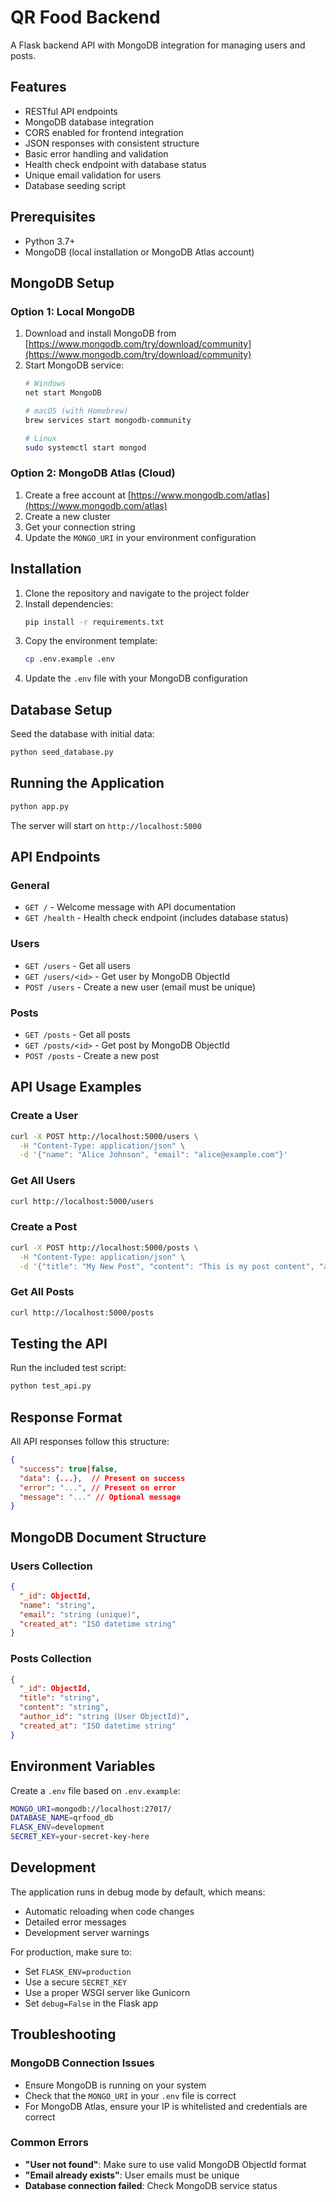 # QR Food Backend

A Flask backend API with MongoDB integration for managing users and posts.

## Features

- RESTful API endpoints
- MongoDB database integration
- CORS enabled for frontend integration
- JSON responses with consistent structure
- Basic error handling and validation
- Health check endpoint with database status
- Unique email validation for users
- Database seeding script

## Prerequisites

- Python 3.7+
- MongoDB (local installation or MongoDB Atlas account)

## MongoDB Setup

### Option 1: Local MongoDB
1. Download and install MongoDB from [https://www.mongodb.com/try/download/community](https://www.mongodb.com/try/download/community)
2. Start MongoDB service:
   ```bash
   # Windows
   net start MongoDB
   
   # macOS (with Homebrew)
   brew services start mongodb-community
   
   # Linux
   sudo systemctl start mongod
   ```

### Option 2: MongoDB Atlas (Cloud)
1. Create a free account at [https://www.mongodb.com/atlas](https://www.mongodb.com/atlas)
2. Create a new cluster
3. Get your connection string
4. Update the `MONGO_URI` in your environment configuration

## Installation

1. Clone the repository and navigate to the project folder
2. Install dependencies:
   ```bash
   pip install -r requirements.txt
   ```
3. Copy the environment template:
   ```bash
   cp .env.example .env
   ```
4. Update the `.env` file with your MongoDB configuration

## Database Setup

Seed the database with initial data:
```bash
python seed_database.py
```

## Running the Application

```bash
python app.py
```

The server will start on `http://localhost:5000`

## API Endpoints

### General
- `GET /` - Welcome message with API documentation
- `GET /health` - Health check endpoint (includes database status)

### Users
- `GET /users` - Get all users
- `GET /users/<id>` - Get user by MongoDB ObjectId
- `POST /users` - Create a new user (email must be unique)

### Posts
- `GET /posts` - Get all posts
- `GET /posts/<id>` - Get post by MongoDB ObjectId
- `POST /posts` - Create a new post

## API Usage Examples

### Create a User
```bash
curl -X POST http://localhost:5000/users \
  -H "Content-Type: application/json" \
  -d '{"name": "Alice Johnson", "email": "alice@example.com"}'
```

### Get All Users
```bash
curl http://localhost:5000/users
```

### Create a Post
```bash
curl -X POST http://localhost:5000/posts \
  -H "Content-Type: application/json" \
  -d '{"title": "My New Post", "content": "This is my post content", "author_id": "USER_OBJECT_ID_HERE"}'
```

### Get All Posts
```bash
curl http://localhost:5000/posts
```

## Testing the API

Run the included test script:
```bash
python test_api.py
```

## Response Format

All API responses follow this structure:

```json
{
  "success": true|false,
  "data": {...},  // Present on success
  "error": "...", // Present on error
  "message": "..." // Optional message
}
```

## MongoDB Document Structure

### Users Collection
```json
{
  "_id": ObjectId,
  "name": "string",
  "email": "string (unique)",
  "created_at": "ISO datetime string"
}
```

### Posts Collection
```json
{
  "_id": ObjectId,
  "title": "string",
  "content": "string", 
  "author_id": "string (User ObjectId)",
  "created_at": "ISO datetime string"
}
```

## Environment Variables

Create a `.env` file based on `.env.example`:

```bash
MONGO_URI=mongodb://localhost:27017/
DATABASE_NAME=qrfood_db
FLASK_ENV=development
SECRET_KEY=your-secret-key-here
```

## Development

The application runs in debug mode by default, which means:
- Automatic reloading when code changes
- Detailed error messages
- Development server warnings

For production, make sure to:
- Set `FLASK_ENV=production`
- Use a secure `SECRET_KEY`
- Use a proper WSGI server like Gunicorn
- Set `debug=False` in the Flask app

## Troubleshooting

### MongoDB Connection Issues
- Ensure MongoDB is running on your system
- Check that the `MONGO_URI` in your `.env` file is correct
- For MongoDB Atlas, ensure your IP is whitelisted and credentials are correct

### Common Errors
- **"User not found"**: Make sure to use valid MongoDB ObjectId format
- **"Email already exists"**: User emails must be unique
- **Database connection failed**: Check MongoDB service status
